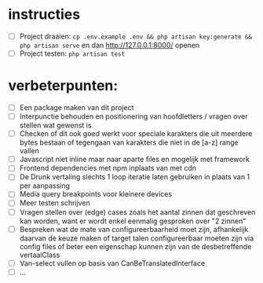 # instructies
 - [ ] Project draaien: `cp .env.example .env && php artisan key:generate && php artisan serve` en dan http://127.0.0.1:8000/ openen
 - [ ] Project testen: `php artisan test`

# verbeterpunten:
- [ ] Een package maken van dit project
- [ ] Interpunctie behouden en positionering van hoofdletters / vragen over stellen wat gewenst is
- [ ] Checken of dit ook goed werkt voor speciale karakters die uit meerdere bytes bestaan of tegengaan van karakters die niet in de [a-z] range vallen 
- [ ] Javascript niet inline maar naar aparte files en mogelijk met framework
- [ ] Frontend dependencies met npm inplaats van met cdn 
- [ ] De Drunk vertaling slechts 1 loop iteratie laten gebruiken in plaats van 1 per aanpassing
- [ ] Media query breakpoints voor kleinere devices
- [ ] Meer testen schrijven
- [ ] Vragen stellen over (edge) cases zoals het aantal zinnen dat geschreven kan worden, want er wordt enkel eenmalig gesproken over "2 zinnen"
- [ ] Bespreken wat de mate van configureerbaarheid moet zijn, afhankelijk daarvan de keuze maken of target talen configureerbaar moeten zijn via config files of beter een eigenschap kunnen zijn van de desbetreffende vertaalClass
- [ ] Van-select vullen op basis van CanBeTranslatedInterface 
- [ ] ...
